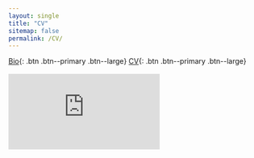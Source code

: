 ```yaml
---
layout: single
title: "CV"
sitemap: false
permalink: /CV/
---
```

[Bio](_pages/about/){: .btn .btn--primary .btn--large} [CV](_pages/CV/){: .btn .btn--primary .btn--large}
<br>
<br>
<embed src="https://regionary.github.io/assets/Curriculum Vitae.pdf.pdf" type="application/pdf" />
